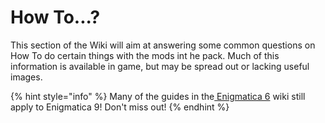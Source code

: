 # How To...?

This section of the Wiki will aim at answering some common questions on How To do certain things with the mods int he pack. Much of this information is available in game, but may be spread out or lacking useful images.

{% hint style="info" %}
Many of the guides in the[ Enigmatica 6](https://app.gitbook.com/s/rGEj82ZuvxSWIJkXhqfN/gameplay/how-to...) wiki still apply to Enigmatica 9! Don't miss out!
{% endhint %}
